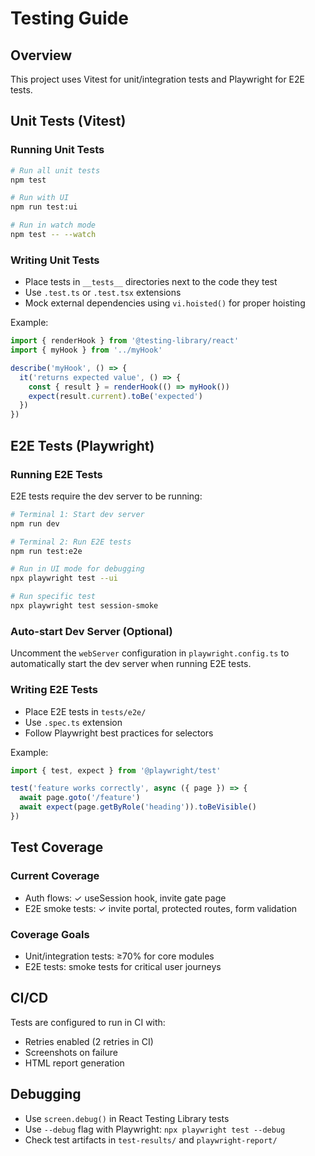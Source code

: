# Testing Guide

## Overview
This project uses Vitest for unit/integration tests and Playwright for E2E tests.

## Unit Tests (Vitest)

### Running Unit Tests
```bash
# Run all unit tests
npm test

# Run with UI
npm run test:ui

# Run in watch mode
npm test -- --watch
```

### Writing Unit Tests
- Place tests in `__tests__` directories next to the code they test
- Use `.test.ts` or `.test.tsx` extensions
- Mock external dependencies using `vi.hoisted()` for proper hoisting

Example:
```typescript
import { renderHook } from '@testing-library/react'
import { myHook } from '../myHook'

describe('myHook', () => {
  it('returns expected value', () => {
    const { result } = renderHook(() => myHook())
    expect(result.current).toBe('expected')
  })
})
```

## E2E Tests (Playwright)

### Running E2E Tests
E2E tests require the dev server to be running:

```bash
# Terminal 1: Start dev server
npm run dev

# Terminal 2: Run E2E tests
npm run test:e2e

# Run in UI mode for debugging
npx playwright test --ui

# Run specific test
npx playwright test session-smoke
```

### Auto-start Dev Server (Optional)
Uncomment the `webServer` configuration in `playwright.config.ts` to automatically start the dev server when running E2E tests.

### Writing E2E Tests
- Place E2E tests in `tests/e2e/`
- Use `.spec.ts` extension
- Follow Playwright best practices for selectors

Example:
```typescript
import { test, expect } from '@playwright/test'

test('feature works correctly', async ({ page }) => {
  await page.goto('/feature')
  await expect(page.getByRole('heading')).toBeVisible()
})
```

## Test Coverage

### Current Coverage
- Auth flows: ✓ useSession hook, invite gate page
- E2E smoke tests: ✓ invite portal, protected routes, form validation

### Coverage Goals
- Unit/integration tests: ≥70% for core modules
- E2E tests: smoke tests for critical user journeys

## CI/CD
Tests are configured to run in CI with:
- Retries enabled (2 retries in CI)
- Screenshots on failure
- HTML report generation

## Debugging
- Use `screen.debug()` in React Testing Library tests
- Use `--debug` flag with Playwright: `npx playwright test --debug`
- Check test artifacts in `test-results/` and `playwright-report/`
